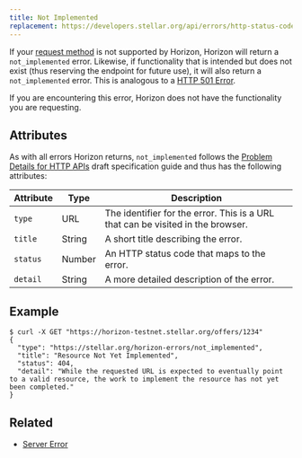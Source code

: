```yaml
---
title: Not Implemented
replacement: https://developers.stellar.org/api/errors/http-status-codes/standard/
---
```


If your [request method](http://www.w3.org/Protocols/rfc2616/rfc2616-sec9.html) is not supported by
Horizon, Horizon will return a `not_implemented` error. Likewise, if functionality that is intended
but does not exist (thus reserving the endpoint for future use), it will also return a
`not_implemented` error. This is analogous to a
[HTTP 501 Error](https://developer.mozilla.org/en-US/docs/Web/HTTP/Response_codes).

If you are encountering this error, Horizon does not have the functionality you are requesting.

## Attributes

As with all errors Horizon returns, `not_implemented` follows the
[Problem Details for HTTP APIs](https://tools.ietf.org/html/draft-ietf-appsawg-http-problem-00)
draft specification guide and thus has the following attributes:

| Attribute   | Type   | Description                                                                     |
| ----------- | ------ | ------------------------------------------------------------------------------- |
| `type`      | URL    | The identifier for the error.  This is a URL that can be visited in the browser.|
| `title`     | String | A short title describing the error.                                             |
| `status`    | Number | An HTTP status code that maps to the error.                                     |
| `detail`    | String | A more detailed description of the error.                                       |

## Example

```shell
$ curl -X GET "https://horizon-testnet.stellar.org/offers/1234"
{
  "type": "https://stellar.org/horizon-errors/not_implemented",
  "title": "Resource Not Yet Implemented",
  "status": 404,
  "detail": "While the requested URL is expected to eventually point to a valid resource, the work to implement the resource has not yet been completed."
}
```

## Related

- [Server Error](./server-error.md)
